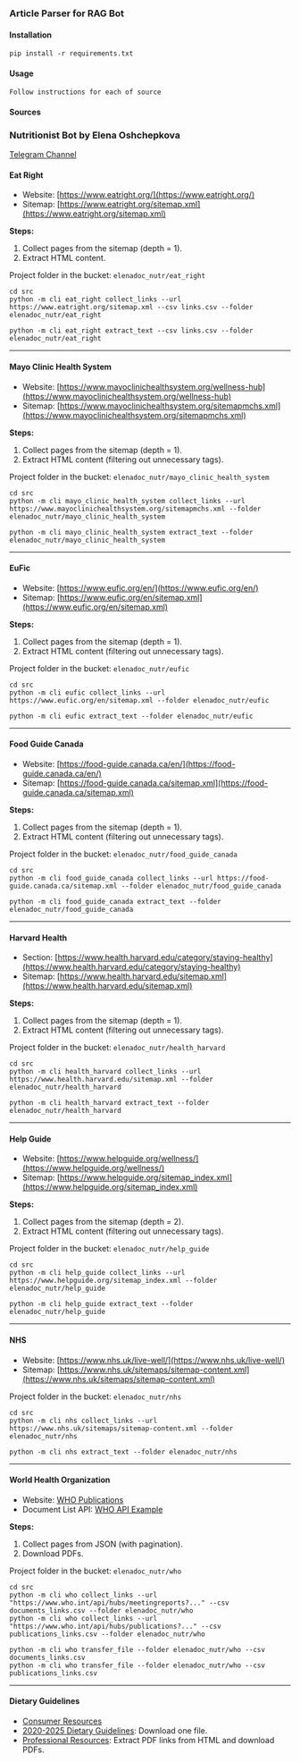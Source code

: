 

### Article Parser for RAG Bot

#### Installation

```
pip install -r requirements.txt
```

#### Usage
```
Follow instructions for each of source
```

#### Sources

### Nutritionist Bot by Elena Oshchepkova

[Telegram Channel](https://t.me/elenadoc_nutr)

#### Eat Right

- Website: [https://www.eatright.org/](https://www.eatright.org/)
- Sitemap: [https://www.eatright.org/sitemap.xml](https://www.eatright.org/sitemap.xml)

**Steps:**

1. Collect pages from the sitemap (depth = 1).
2. Extract HTML content.

Project folder in the bucket: `elenadoc_nutr/eat_right`

```shell
cd src
python -m cli eat_right collect_links --url https://www.eatright.org/sitemap.xml --csv links.csv --folder elenadoc_nutr/eat_right
```

```shell
python -m cli eat_right extract_text --csv links.csv --folder elenadoc_nutr/eat_right
```

---

#### Mayo Clinic Health System

- Website: [https://www.mayoclinichealthsystem.org/wellness-hub](https://www.mayoclinichealthsystem.org/wellness-hub)
- Sitemap: [https://www.mayoclinichealthsystem.org/sitemapmchs.xml](https://www.mayoclinichealthsystem.org/sitemapmchs.xml)

**Steps:**

1. Collect pages from the sitemap (depth = 1).
2. Extract HTML content (filtering out unnecessary tags).

Project folder in the bucket: `elenadoc_nutr/mayo_clinic_health_system`

```shell
cd src
python -m cli mayo_clinic_health_system collect_links --url https://www.mayoclinichealthsystem.org/sitemapmchs.xml --folder elenadoc_nutr/mayo_clinic_health_system
```

```shell
python -m cli mayo_clinic_health_system extract_text --folder elenadoc_nutr/mayo_clinic_health_system
```

---

#### EuFic

- Website: [https://www.eufic.org/en/](https://www.eufic.org/en/)
- Sitemap: [https://www.eufic.org/en/sitemap.xml](https://www.eufic.org/en/sitemap.xml)

**Steps:**

1. Collect pages from the sitemap (depth = 1).
2. Extract HTML content (filtering out unnecessary tags).

Project folder in the bucket: `elenadoc_nutr/eufic`

```shell
cd src
python -m cli eufic collect_links --url https://www.eufic.org/en/sitemap.xml --folder elenadoc_nutr/eufic
```

```shell
python -m cli eufic extract_text --folder elenadoc_nutr/eufic
```

---

#### Food Guide Canada

- Website: [https://food-guide.canada.ca/en/](https://food-guide.canada.ca/en/)
- Sitemap: [https://food-guide.canada.ca/sitemap.xml](https://food-guide.canada.ca/sitemap.xml)

**Steps:**

1. Collect pages from the sitemap (depth = 1).
2. Extract HTML content (filtering out unnecessary tags).

Project folder in the bucket: `elenadoc_nutr/food_guide_canada`

```shell
cd src
python -m cli food_guide_canada collect_links --url https://food-guide.canada.ca/sitemap.xml --folder elenadoc_nutr/food_guide_canada
```

```shell
python -m cli food_guide_canada extract_text --folder elenadoc_nutr/food_guide_canada
```

---

#### Harvard Health

- Section: [https://www.health.harvard.edu/category/staying-healthy](https://www.health.harvard.edu/category/staying-healthy)
- Sitemap: [https://www.health.harvard.edu/sitemap.xml](https://www.health.harvard.edu/sitemap.xml)

**Steps:**

1. Collect pages from the sitemap (depth = 1).
2. Extract HTML content (filtering out unnecessary tags).

Project folder in the bucket: `elenadoc_nutr/health_harvard`

```shell
cd src
python -m cli health_harvard collect_links --url https://www.health.harvard.edu/sitemap.xml --folder elenadoc_nutr/health_harvard
```

```shell
python -m cli health_harvard extract_text --folder elenadoc_nutr/health_harvard
```

---

#### Help Guide

- Website: [https://www.helpguide.org/wellness/](https://www.helpguide.org/wellness/)
- Sitemap: [https://www.helpguide.org/sitemap_index.xml](https://www.helpguide.org/sitemap_index.xml)

**Steps:**

1. Collect pages from the sitemap (depth = 2).
2. Extract HTML content (filtering out unnecessary tags).

Project folder in the bucket: `elenadoc_nutr/help_guide`

```shell
cd src
python -m cli help_guide collect_links --url https://www.helpguide.org/sitemap_index.xml --folder elenadoc_nutr/help_guide
```

```shell
python -m cli help_guide extract_text --folder elenadoc_nutr/help_guide
```

---

#### NHS

- Website: [https://www.nhs.uk/live-well/](https://www.nhs.uk/live-well/)
- Sitemap: [https://www.nhs.uk/sitemaps/sitemap-content.xml](https://www.nhs.uk/sitemaps/sitemap-content.xml)

Project folder in the bucket: `elenadoc_nutr/nhs`

```shell
cd src
python -m cli nhs collect_links --url https://www.nhs.uk/sitemaps/sitemap-content.xml --folder elenadoc_nutr/nhs
```

```shell
python -m cli nhs extract_text --folder elenadoc_nutr/nhs
```

---

#### World Health Organization

- Website: [WHO Publications](https://www.who.int/publications/m?healthtopics=2e85d1d9-8b1f-4676-9aeb-991ca5b45b5b)
- Document List API: [WHO API Example](https://www.who.int/api/hubs/meetingreports)

**Steps:**

1. Collect pages from JSON (with pagination).
2. Download PDFs.

Project folder in the bucket: `elenadoc_nutr/who`

```shell
cd src
python -m cli who collect_links --url "https://www.who.int/api/hubs/meetingreports?..." --csv documents_links.csv --folder elenadoc_nutr/who
python -m cli who collect_links --url "https://www.who.int/api/hubs/publications?..." --csv publications_links.csv --folder elenadoc_nutr/who
```

```shell
python -m cli who transfer_file --folder elenadoc_nutr/who --csv documents_links.csv
python -m cli who transfer_file --folder elenadoc_nutr/who --csv publications_links.csv
```

---

#### Dietary Guidelines

- [Consumer Resources](https://www.dietaryguidelines.gov/resources/consumer-resources)
- [2020-2025 Dietary Guidelines](https://www.dietaryguidelines.gov/resources/2020-2025-dietary-guidelines-online-materials): Download one file.
- [Professional Resources](https://www.dietaryguidelines.gov/professional-resources): Extract PDF links from HTML and download PDFs.
